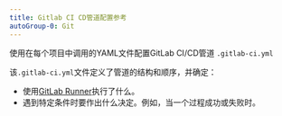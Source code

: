 ```yaml
---
title: Gitlab CI CD管道配置参考
autoGroup-0: Git
---
```


使用在每个项目中调用的YAML文件配置GitLab CI/CD管道 `.gitlab-ci.yml`

该`.gitlab-ci.yml`文件定义了管道的结构和顺序，并确定：

- 使用[GitLab Runner](https://docs.gitlab.com/runner/)执行了什么。
- 遇到特定条件时要作出什么决定。例如，当一个过程成功或失败时。


